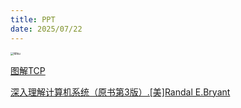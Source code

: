 ```yaml
---
title: PPT
date: 2025/07/22
---
```

<img src="https://images.alphacoders.com/139/thumb-1920-1398556.jpg" alt="Miku" style="zoom:33%;" />

<a href="https://pan.baidu.com/pfile/docview?path=%2FRoadBook%2FBase%2FComputer%2FTCP_IP_%E7%AC%AC5%E7%89%88.pdf&fsid=230654721983069&size=33589933&view_from=personal_file&md5=a5546b775h8ef3cda42b0ed8e079328a&share=0&client=web&scene=main" target="_blank">图解TCP</a>

<a href="https://pan.baidu.com/disk/pdfview?path=%2FRoadBook%2FBase%2FComputer%2F%E6%B7%B1%E5%85%A5%E7%90%86%E8%A7%A3%E8%AE%A1%E7%AE%97%E6%9C%BA%E7%B3%BB%E7%BB%9F%EF%BC%88%E5%8E%9F%E4%B9%A6%E7%AC%AC3%E7%89%88%EF%BC%89.%5B%E7%BE%8E%5DRandal%20E.Bryant(%E8%AF%A6%E7%BB%86%E4%B9%A6%E7%AD%BE).pdf&fsid=394374257419192&size=218557015&view_from=personal_file" target="_blank">深入理解计算机系统（原书第3版）.[美]Randal E.Bryant</a>